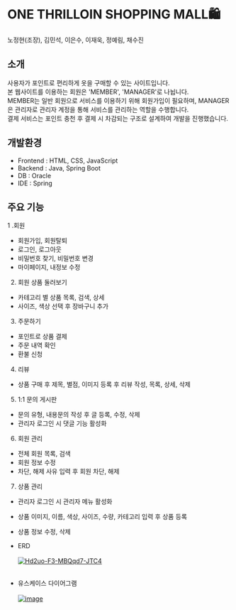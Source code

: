 # ONE THRILLOIN SHOPPING MALL🛍  
노정현(조장), 김민석, 이은수, 이재욱, 정예림, 채수진   

## 소개
사용자가 포인트로 편리하게 옷을 구매할 수 있는 사이트입니다.   
본 웹사이트를 이용하는 회원은 'MEMBER', 'MANAGER'로 나뉩니다.   
MEMBER는 일반 회원으로 서비스를 이용하기 위해 회원가입이 필요하며, MANAGER은 관리자로 관리자 계정을 통해 서비스를 관리하는 역할을 수행합니다.   
결제 서비스는 포인트 충천 후 결제 시 차감되는 구조로 설계하여 개발을 진행했습니다.   

## 개발환경
- Frontend : HTML, CSS, JavaScript
- Backend : Java, Spring Boot
- DB : Oracle
- IDE : Spring

## 주요 기능
1 .회원
- 회원가입, 회원탈퇴
- 로그인, 로그아웃
- 비밀번호 찾기, 비밀번호 변경
- 마이페이지, 내정보 수정
2. 회원 상품 둘러보기
- 카테고리 별 상품 목록, 검색, 상세
- 사이즈, 색상 선택 후 장바구니 추가
3. 주문하기
- 포인트로 상품 결제
- 주문 내역 확인
- 환불 신청
4. 리뷰
- 상품 구매 후 제목, 별점, 이미지 등록 후 리뷰 작성, 목록, 상세, 삭제
5. 1:1 문의 게시판
- 문의 유형, 내용문의 작성 후 글 등록, 수정, 삭제
- 관리자 로그인 시 댓글 기능 활성화
6. 회원 관리
- 전체 회원 목록, 검색
- 회원 정보 수정
- 차단, 해제 사유 입력 후 회원 차단, 해제
7. 상품 관리
- 관리자 로그인 시 관리자 메뉴 활성화
- 상품 이미지, 이름, 색상, 사이즈, 수량, 카테고리 입력 후 상품 등록
- 상품 정보 수정, 삭제

- ERD <br></br>
  <a href="https://ibb.co/DVkLC6r"><img src="https://i.ibb.co/7YVbWTk/Hd2uo-F3-MBQqd7-JTC4.png" alt="Hd2uo-F3-MBQqd7-JTC4" border="0"></a> <br></br>
- 유스케이스 다이어그램 <br></br>
<a href="https://ibb.co/kHZVzjB"><img src="https://i.ibb.co/LkKDBmR/image.webp" alt="image" border="0"></a>
